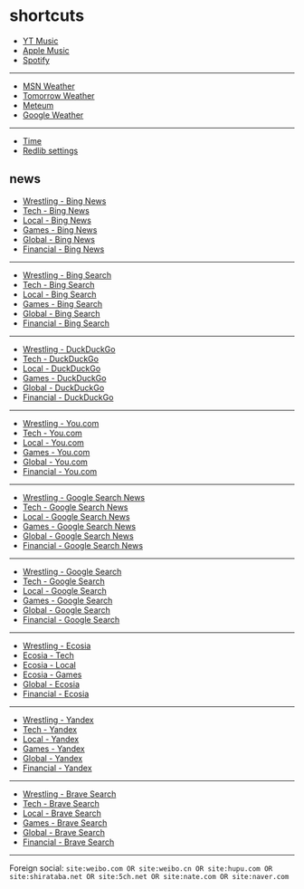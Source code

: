 # shortcuts

- [YT Music](https://music.youtube.com)
- [Apple Music](https://music.apple.com)
- [Spotify](https://open.spotify.com)

---

- [MSN Weather](https://www.msn.com/en-us/weather/maps/radar)
- [Tomorrow Weather](https://weather.tomorrow.io)
- [Meteum](https://meteum.ai/weather/search)
- [Google Weather](https://www.google.com/search?q=weather&udm=0&safe=off)

---

- [Time](https://time.is/?c=d3l1_3F_3j1_3Y1_3WXth2i2s.TAXfmrXc1Xo480Xz1Xa1Xb51ea29.4e4185.28571f.2d99db.abbd8.1bb85e.1c3b23Xw1Xv20240528Xh0Xi1XZ1XmXuXB1Xs0)
- [Redlib settings](https://redlib.freedit.eu/settings/restore/?theme=system&front_page=default&layout=card&wide=off&post_sort=top&comment_sort=top&show_nsfw=on&use_hls=off&hide_hls_notification=off&hide_awards=off&fixed_navbar=on&subscriptions=&filters=)

## news

- [Wrestling - Bing News](https://www.bing.com/news/search?q=%28ringsidenews+com%29+OR+%28wrestlinginc+com%29+OR+%28fightful+com%29+OR+site%3Aringsidenews.com+OR+site%3Awrestlinginc.com+OR+site%3Afightful.com&qft=interval%3d"7")
- [Tech - Bing News](https://www.bing.com/news/search?q=msft+OR+aapl+OR+goog+OR+%28ai+%28generate+OR+generative+OR+model%29%29+OR+perplexity+OR+ios+OR+%28windows+%2811+OR+10+OR+update%29+OR+starlink&qft=interval%3d"7")
- [Local - Bing News](https://www.bing.com/news/search?q=%28newsinfo+inquirer+net%29+OR+%28sports+inquirer+net%29+OR+site%3Anewsinfo.inquirer.net+OR+site%3Anews.abs-cbn.com%2Fnews+OR+site%3Aphilstar.com%2Fnation+OR+site%3Agmanetwork.com%2Fnews%2Ftopstories%2Fmetro+OR+site%3Agmanetwork.com%2Fnews%2Ftopstories%2Fnation+OR+site%3Asports.inquirer.net&qft=interval%3d"7")
- [Games - Bing News](https://www.bing.com/news/search?q=genshin+OR+valorant+OR+"league+of+legends"+OR+wuthering+OR+"smash+bros"+OR+ntes+OR+ttwo&qft=interval%3d"7")
- [Global - Bing News](https://www.bing.com/news/search?q=(channelnewsasia+com+world)+OR+(france24+com+en+live+news)+OR+(csmonitor+com+world)+OR+(reuters+com+world)+OR+site%3achannelnewsasia.com%2fworld+OR+site%3afrance24.com%2fen%2flive-news+OR+site%3acsmonitor.com&qft=interval%3d"7")
- [Financial - Bing News](https://www.bing.com/news/search?q=(benzinga+com+general+gaming)+OR+site%3abenzinga.com%2fgeneral%2fgaming+OR+((msft+OR+aapl+OR+goog+OR+ntes+OR+ttwo+OR+ea)+((benzinga+com)+OR+(marketwatch+com)+OR+(finance+yahoo+com)+OR+site%3abenzinga.com+OR+site%3amarketwatch.com+OR+site%3afinance.yahoo.com))&qft=interval%3d"7")
<!-- Format: - [*queryTitle* - Bing News](https://www.bing.com/news/search?qft=interval%3d"7"&q=[query]) -->

---

- [Wrestling - Bing Search](https://www.bing.com/search?q=%28ringsidenews+com%29+OR+%28wrestlinginc+com%29+OR+%28fightful+com%29+OR+site%3Aringsidenews.com+OR+site%3Awrestlinginc.com+OR+site%3Afightful.com&filters=ex1%3a%22ez1%22&mkt=en-US&setlang=en-us)
- [Tech - Bing Search](https://www.bing.com/search?q=msft+OR+aapl+OR+goog+OR+%28ai+%28generate+OR+generative+OR+model%29%29+OR+perplexity+OR+ios+OR+%28windows+%2811+OR+10+OR+update%29+OR+starlink&filters=ex1%3a%22ez1%22&mkt=en-US&setlang=en-us)
- [Local - Bing Search](https://www.bing.com/search?q=%28newsinfo+inquirer+net%29+OR+%28sports+inquirer+net%29+OR+site%3Anewsinfo.inquirer.net+OR+site%3Anews.abs-cbn.com%2Fnews+OR+site%3Aphilstar.com%2Fnation+OR+site%3Agmanetwork.com%2Fnews%2Ftopstories%2Fmetro+OR+site%3Agmanetwork.com%2Fnews%2Ftopstories%2Fnation+OR+site%3Asports.inquirer.net&filters=ex1%3a%22ez1%22&mkt=en-US&setlang=en-us)
- [Games - Bing Search](https://www.bing.com/search?q=genshin+OR+valorant+OR+"league+of+legends"+OR+wuthering+OR+"smash+bros"+OR+ntes+OR+ttwo&filters=ex1%3a%22ez1%22&mkt=en-US&setlang=en-us)
- [Global - Bing Search](https://www.bing.com/search?q=(channelnewsasia+com+world)+OR+(france24+com+en+live+news)+OR+(csmonitor+com+world)+OR+(reuters+com+world)+OR+site%3achannelnewsasia.com%2fworld+OR+site%3afrance24.com%2fen%2flive-news+OR+site%3acsmonitor.com&filters=ex1%3a%22ez1%22&mkt=en-US&setlang=en-us)
- [Financial - Bing Search](https://www.bing.com/search?q=(benzinga+com+general+gaming)+OR+site%3abenzinga.com%2fgeneral%2fgaming+OR+((msft+OR+aapl+OR+goog+OR+ntes+OR+ttwo+OR+ea)+((benzinga+com)+OR+(marketwatch+com)+OR+(finance+yahoo+com)+OR+site%3abenzinga.com+OR+site%3amarketwatch.com+OR+site%3afinance.yahoo.com))&filters=ex1%3a%22ez1%22&mkt=en-US&setlang=en-us)
<!-- Format: - [*queryTitle* - Bing Search](https://www.bing.com/search?filters=ex1%3a%22ez1%22&mkt=en-US&setlang=en-us&q=[query]) -->

---

- [Wrestling - DuckDuckGo](https://duckduckgo.com/?q=%28ringsidenews+com%29+OR+%28wrestlinginc+com%29+OR+%28fightful+com%29+OR+site%3Aringsidenews.com+OR+site%3Awrestlinginc.com+OR+site%3Afightful.com&df=d&assist=true)
- [Tech - DuckDuckGo](https://duckduckgo.com/?q=msft+OR+aapl+OR+goog+OR+%28ai+%28generate+OR+generative+OR+model%29%29+OR+perplexity+OR+ios+OR+%28windows+%2811+OR+10+OR+update%29+OR+starlink&df=d)
- [Local - DuckDuckGo](https://duckduckgo.com/?q=%28newsinfo+inquirer+net%29+OR+%28sports+inquirer+net%29+OR+site%3Anewsinfo.inquirer.net+OR+site%3Anews.abs-cbn.com%2Fnews+OR+site%3Aphilstar.com%2Fnation+OR+site%3Agmanetwork.com%2Fnews%2Ftopstories%2Fmetro+OR+site%3Agmanetwork.com%2Fnews%2Ftopstories%2Fnation+OR+site%3Asports.inquirer.net&df=d&assist=true)
- [Games - DuckDuckGo](https://duckduckgo.com/?q=genshin+OR+valorant+OR+"league+of+legends"+OR+wuthering+OR+"smash+bros"+OR+ntes+OR+ttwo&df=d&assist=true)
- [Global - DuckDuckGo](https://duckduckgo.com/?q=(channelnewsasia+com+world)+OR+(france24+com+en+live+news)+OR+(csmonitor+com+world)+OR+(reuters+com+world)+OR+site%3achannelnewsasia.com%2fworld+OR+site%3afrance24.com%2fen%2flive-news+OR+site%3acsmonitor.com&df=d&assist=true)
- [Financial - DuckDuckGo](https://duckduckgo.com/?q=(benzinga+com+general+gaming)+OR+site%3abenzinga.com%2fgeneral%2fgaming+OR+((msft+OR+aapl+OR+goog+OR+ntes+OR+ttwo+OR+ea)+((benzinga+com)+OR+(marketwatch+com)+OR+(finance+yahoo+com)+OR+site%3abenzinga.com+OR+site%3amarketwatch.com+OR+site%3afinance.yahoo.com))&df=d&assist=true)
<!-- Format: - [*queryTitle* - DuckDuckGo](https://duckduckgo.com/?df=d&assist=true&q=[query]) -->

---

- [Wrestling - You.com](https://you.com/search?q=%28ringsidenews+com%29+OR+%28wrestlinginc+com%29+OR+%28fightful+com%29+OR+site%3Aringsidenews.com+OR+site%3Awrestlinginc.com+OR+site%3Afightful.com)
- [Tech - You.com](https://you.com/search?q=msft+OR+aapl+OR+goog+OR+%28ai+%28generate+OR+generative+OR+model%29%29+OR+perplexity+OR+ios+OR+%28windows+%2811+OR+10+OR+update%29+OR+starlink)
- [Local - You.com](https://you.com/search?q=%28newsinfo+inquirer+net%29+OR+%28sports+inquirer+net%29+OR+site%3Anewsinfo.inquirer.net+OR+site%3Anews.abs-cbn.com%2Fnews+OR+site%3Aphilstar.com%2Fnation+OR+site%3Agmanetwork.com%2Fnews%2Ftopstories%2Fmetro+OR+site%3Agmanetwork.com%2Fnews%2Ftopstories%2Fnation+OR+site%3Asports.inquirer.net)
- [Games - You.com](https://you.com/search?q=genshin+OR+valorant+OR+"league+of+legends"+OR+wuthering+OR+"smash+bros"+OR+ntes+OR+ttwo)
- [Global - You.com](https://you.com/search?q=(channelnewsasia+com+world)+OR+(france24+com+en+live+news)+OR+(csmonitor+com+world)+OR+(reuters+com+world)+OR+site%3achannelnewsasia.com%2fworld+OR+site%3afrance24.com%2fen%2flive-news+OR+site%3acsmonitor.com)
- [Financial - You.com](https://you.com/search?q=(benzinga+com+general+gaming)+OR+site%3abenzinga.com%2fgeneral%2fgaming+OR+((msft+OR+aapl+OR+goog+OR+ntes+OR+ttwo+OR+ea)+((benzinga+com)+OR+(marketwatch+com)+OR+(finance+yahoo+com)+OR+site%3abenzinga.com+OR+site%3amarketwatch.com+OR+site%3afinance.yahoo.com)))
<!-- Format: - [*queryTitle* - You.com](https://you.com/search?q=[query]) -->

---

- [Wrestling - Google Search News](https://www.google.com/search?safe=off&tbm=nws&tbs=qdr:d&q=%28ringsidenews+com%29+OR+%28wrestlinginc+com%29+OR+%28fightful+com%29+OR+site%3Aringsidenews.com+OR+site%3Awrestlinginc.com+OR+site%3Afightful.com)
- [Tech - Google Search News](https://www.google.com/search?safe=off&tbm=nws&tbs=qdr:d&q=msft+OR+aapl+OR+goog+OR+%28ai+%28generate+OR+generative+OR+model%29%29+OR+perplexity+OR+ios+OR+%28windows+%2811+OR+10+OR+update%29+OR+starlink)
- [Local - Google Search News](https://www.google.com/search?safe=off&tbm=nws&tbs=qdr:d&q=%28newsinfo+inquirer+net%29+OR+%28sports+inquirer+net%29+OR+site%3Anewsinfo.inquirer.net+OR+site%3Anews.abs-cbn.com%2Fnews+OR+site%3Aphilstar.com%2Fnation+OR+site%3Agmanetwork.com%2Fnews%2Ftopstories%2Fmetro+OR+site%3Agmanetwork.com%2Fnews%2Ftopstories%2Fnation+OR+site%3Asports.inquirer.net)
- [Games - Google Search News](https://www.google.com/search?safe=off&tbm=nws&tbs=qdr:d&q=genshin+OR+valorant+OR+"league+of+legends"+OR+wuthering+OR+"smash+bros"+OR+ntes+OR+ttwo)
- [Global - Google Search News](https://www.google.com/search?safe=off&tbm=nws&tbs=qdr:d&q=(channelnewsasia+com+world)+OR+(france24+com+en+live+news)+OR+(csmonitor+com+world)+OR+(reuters+com+world)+OR+site%3achannelnewsasia.com%2fworld+OR+site%3afrance24.com%2fen%2flive-news+OR+site%3acsmonitor.com)
- [Financial - Google Search News](https://www.google.com/search?safe=off&tbm=nws&tbs=qdr:d&q=(benzinga+com+general+gaming)+OR+site%3abenzinga.com%2fgeneral%2fgaming+OR+((msft+OR+aapl+OR+goog+OR+ntes+OR+ttwo+OR+ea)+((benzinga+com)+OR+(marketwatch+com)+OR+(finance+yahoo+com)+OR+site%3abenzinga.com+OR+site%3amarketwatch.com+OR+site%3afinance.yahoo.com)))
<!-- Format: - [*queryTitle* - Google Search News](https://www.google.com/search?safe=off&tbm=nws&tbs=qdr:d&q=[query]) -->

---

- [Wrestling - Google Search](https://www.google.com/search?q=%28ringsidenews+com%29+OR+%28wrestlinginc+com%29+OR+%28fightful+com%29+OR+site%3Aringsidenews.com+OR+site%3Awrestlinginc.com+OR+site%3Afightful.com&tbs=qdr:d&safe=off&filter=0)
- [Tech - Google Search](https://www.google.com/search?q=msft+OR+aapl+OR+goog+OR+%28ai+%28generate+OR+generative+OR+model%29%29+OR+perplexity+OR+ios+OR+%28windows+%2811+OR+10+OR+update%29+OR+starlink&tbs=qdr:d&safe=off&filter=0)
- [Local - Google Search](https://www.google.com/search?q=%28newsinfo+inquirer+net%29+OR+%28sports+inquirer+net%29+OR+site%3Anewsinfo.inquirer.net+OR+site%3Anews.abs-cbn.com%2Fnews+OR+site%3Aphilstar.com%2Fnation+OR+site%3Agmanetwork.com%2Fnews%2Ftopstories%2Fmetro+OR+site%3Agmanetwork.com%2Fnews%2Ftopstories%2Fnation+OR+site%3Asports.inquirer.net&tbs=qdr:d&safe=off&filter=0)
- [Games - Google Search](https://www.google.com/search?q=genshin+OR+valorant+OR+"league+of+legends"+OR+wuthering+OR+"smash+bros"+OR+ntes+OR+ttwo&tbs=qdr:d&safe=off&filter=0)
- [Global - Google Search](https://www.google.com/search?q=(channelnewsasia+com+world)+OR+(france24+com+en+live+news)+OR+(csmonitor+com+world)+OR+(reuters+com+world)+OR+site%3achannelnewsasia.com%2fworld+OR+site%3afrance24.com%2fen%2flive-news+OR+site%3acsmonitor.com&tbs=qdr:d&safe=off&filter=0)
- [Financial - Google Search](https://www.google.com/search?q=(benzinga+com+general+gaming)+OR+site%3abenzinga.com%2fgeneral%2fgaming+OR+((msft+OR+aapl+OR+goog+OR+ntes+OR+ttwo+OR+ea)+((benzinga+com)+OR+(marketwatch+com)+OR+(finance+yahoo+com)+OR+site%3abenzinga.com+OR+site%3amarketwatch.com+OR+site%3afinance.yahoo.com))&tbs=qdr:d&safe=off&filter=0)
<!-- Format: - [*queryTitle* - Google Search](https://www.google.com/search?tbs=qdr:d&safe=off&q=[query]) -->

---

- [Wrestling - Ecosia](https://www.ecosia.org/search?q=%28ringsidenews+com%29+OR+%28wrestlinginc+com%29+OR+%28fightful+com%29+OR+site%3Aringsidenews.com+OR+site%3Awrestlinginc.com+OR+site%3Afightful.com&freshness=day)
- [Ecosia - Tech](https://www.ecosia.org/search?q=msft+OR+aapl+OR+goog+OR+%28ai+%28generate+OR+generative+OR+model%29%29+OR+perplexity+OR+ios+OR+%28windows+%2811+OR+10+OR+update%29+OR+starlink&freshness=day)
- [Ecosia - Local](https://www.ecosia.org/search?q=%28newsinfo+inquirer+net%29+OR+%28sports+inquirer+net%29+OR+site%3Anewsinfo.inquirer.net+OR+site%3Anews.abs-cbn.com%2Fnews+OR+site%3Aphilstar.com%2Fnation+OR+site%3Agmanetwork.com%2Fnews%2Ftopstories%2Fmetro+OR+site%3Agmanetwork.com%2Fnews%2Ftopstories%2Fnation+OR+site%3Asports.inquirer.net&freshness=day)
- [Ecosia - Games](https://www.ecosia.org/search?q=genshin+OR+valorant+OR+"league+of+legends"+OR+wuthering+OR+"smash+bros"+OR+ntes+OR+ttwo&freshness=day)
- [Global - Ecosia](https://www.ecosia.org/search?q=(channelnewsasia+com+world)+OR+(france24+com+en+live+news)+OR+(csmonitor+com+world)+OR+(reuters+com+world)+OR+site%3achannelnewsasia.com%2fworld+OR+site%3afrance24.com%2fen%2flive-news+OR+site%3acsmonitor.com&freshness=day)
- [Financial - Ecosia](https://www.ecosia.org/search?q=(benzinga+com+general+gaming)+OR+site%3abenzinga.com%2fgeneral%2fgaming+OR+((msft+OR+aapl+OR+goog+OR+ntes+OR+ttwo+OR+ea)+((benzinga+com)+OR+(marketwatch+com)+OR+(finance+yahoo+com)+OR+site%3abenzinga.com+OR+site%3amarketwatch.com+OR+site%3afinance.yahoo.com))&freshness=day)
<!-- Format: - [*queryTitle* - Ecosia](ttps://www.ecosia.org/search?freshness=day&q=[query]) -->

---

- [Wrestling - Yandex](https://yandex.com/search/?text=%28ringsidenews+com%29+OR+%28wrestlinginc+com%29+OR+%28fightful+com%29+OR+site%3Aringsidenews.com+OR+site%3Awrestlinginc.com+OR+site%3Afightful.com&within=77&noreask=1)
- [Tech - Yandex](https://yandex.com/search/?text=msft+OR+aapl+OR+goog+OR+%28ai+%28generate+OR+generative+OR+model%29%29+OR+perplexity+OR+ios+OR+%28windows+%2811+OR+10+OR+update%29+OR+starlink&within=77&noreask=1)
- [Local - Yandex](https://yandex.com/search/?text=%28newsinfo+inquirer+net%29+OR+%28sports+inquirer+net%29+OR+site%3Anewsinfo.inquirer.net+OR+site%3Anews.abs-cbn.com%2Fnews+OR+site%3Aphilstar.com%2Fnation+OR+site%3Agmanetwork.com%2Fnews%2Ftopstories%2Fmetro+OR+site%3Agmanetwork.com%2Fnews%2Ftopstories%2Fnation+OR+site%3Asports.inquirer.net&within=77&noreask=1)
- [Games - Yandex](https://yandex.com/search/?text=genshin+OR+valorant+OR+"league+of+legends"+OR+wuthering+OR+"smash+bros"+OR+ntes+OR+ttwo&within=77&noreask=1)
- [Global - Yandex](https://yandex.com/search/?text=(channelnewsasia+com+world)+OR+(france24+com+en+live+news)+OR+(csmonitor+com+world)+OR+(reuters+com+world)+OR+site%3achannelnewsasia.com%2fworld+OR+site%3afrance24.com%2fen%2flive-news+OR+site%3acsmonitor.com&within=77&noreask=1)
- [Financial - Yandex](https://yandex.com/search/?text=(benzinga+com+general+gaming)+OR+site%3abenzinga.com%2fgeneral%2fgaming+OR+((msft+OR+aapl+OR+goog+OR+ntes+OR+ttwo+OR+ea)+((benzinga+com)+OR+(marketwatch+com)+OR+(finance+yahoo+com)+OR+site%3abenzinga.com+OR+site%3amarketwatch.com+OR+site%3afinance.yahoo.com))&within=77&noreask=1)
<!-- Format: - [*queryTitle* - Yandex](https://yandex.com/search/?within=77&noreask=1&text=[query]) -->

---

- [Wrestling - Brave Search](https://search.brave.com/search?q=%28ringsidenews+com%29+OR+%28wrestlinginc+com%29+OR+%28fightful+com%29+OR+site%3Aringsidenews.com+OR+site%3Awrestlinginc.com+OR+site%3Afightful.com&tf=pd)
- [Tech - Brave Search](https://search.brave.com/search?q=msft+OR+aapl+OR+goog+OR+%28ai+%28generate+OR+generative+OR+model%29%29+OR+perplexity+OR+ios+OR+%28windows+%2811+OR+10+OR+update%29+OR+starlink&tf=pd)
- [Local - Brave Search](https://search.brave.com/search?q=%28newsinfo+inquirer+net%29+OR+%28sports+inquirer+net%29+OR+site%3Anewsinfo.inquirer.net+OR+site%3Anews.abs-cbn.com%2Fnews+OR+site%3Aphilstar.com%2Fnation+OR+site%3Agmanetwork.com%2Fnews%2Ftopstories%2Fmetro+OR+site%3Agmanetwork.com%2Fnews%2Ftopstories%2Fnation+OR+site%3Asports.inquirer.net&tf=pd)
- [Games - Brave Search](https://search.brave.com/search?q=genshin+OR+valorant+OR+"league+of+legends"+OR+wuthering+OR+"smash+bros"+OR+ntes+OR+ttwo&tf=pd)
- [Global - Brave Search](https://search.brave.com/search?q=(channelnewsasia+com+world)+OR+(france24+com+en+live+news)+OR+(csmonitor+com+world)+OR+(reuters+com+world)+OR+site%3achannelnewsasia.com%2fworld+OR+site%3afrance24.com%2fen%2flive-news+OR+site%3acsmonitor.com&qs=n&form=QBRE&sp=-1&lq=1&pq=%22channelnewsasia%20com%20world%22%20or%20%22france24%20com%20en%20live%20news%22%20or%20%20%22scmp%20com%20news%20world%22%20or%20%22reuters%20com%20worl%22%20or%20site%3Achannelnewsasia.com%2Fworld%20or%20site%3Afrance24.com%2Fen%2Flive-news%20or%20site%3Ascmp.com%2Fnews%2Fworld%20or%20site%3Areuters.com%2Fworld&tf=pd)
- [Financial - Brave Search](https://search.brave.com/search?q=(benzinga+com+general+gaming)+OR+site%3abenzinga.com%2fgeneral%2fgaming+OR+((msft+OR+aapl+OR+goog+OR+ntes+OR+ttwo+OR+ea)+((benzinga+com)+OR+(marketwatch+com)+OR+(finance+yahoo+com)+OR+site%3abenzinga.com+OR+site%3amarketwatch.com+OR+site%3afinance.yahoo.com))&tf=pd)
<!-- Format: - [*queryTitle* - Brave Search](https://search.brave.com/search?tf=pd&q=[query]) -->

---

Foreign social: `site:weibo.com OR site:weibo.cn OR site:hupu.com OR site:shirataba.net OR site:5ch.net OR site:nate.com OR site:naver.com`
